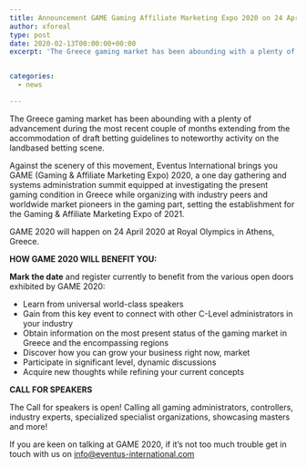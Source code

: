 ```yaml
---
title: Announcement GAME Gaming Affiliate Marketing Expo 2020 on 24 April 2020
author: xforeal 
type: post
date: 2020-02-13T00:00:00+00:00
excerpt: 'The Greece gaming market has been abounding with a plenty of advancement during the most recent couple of months extending from the accommodation of draft betting guidelines to noteworthy activity on the landbased betting scene '


categories:
  - news

---
```

The Greece gaming market has been abounding with a plenty of advancement during the most recent couple of months extending from the accommodation of draft betting guidelines to noteworthy activity on the landbased betting scene.

Against the scenery of this movement, Eventus International brings you GAME (Gaming & Affiliate Marketing Expo) 2020, a one day gathering and systems administration summit equipped at investigating the present gaming condition in Greece while organizing with industry peers and worldwide market pioneers in the gaming part, setting the establishment for the Gaming & Affiliate Marketing Expo of 2021.

GAME 2020 will happen on 24 April 2020 at Royal Olympics in Athens, Greece.

**HOW GAME 2020 WILL BENEFIT YOU:**

**Mark the date** and register currently to benefit from the various open doors exhibited by GAME 2020:

  * Learn from universal world-class speakers
  * Gain from this key event to connect with other C-Level administrators in your industry
  * Obtain information on the most present status of the gaming market in Greece and the encompassing regions
  * Discover how you can grow your business right now, market
  * Participate in significant level, dynamic discussions
  * Acquire new thoughts while refining your current concepts

**CALL FOR SPEAKERS**

The Call for speakers is open! Calling all gaming administrators, controllers, industry experts, specialized specialist organizations, showcasing masters and more!

If you are keen on talking at GAME 2020, if it&#8217;s not too much trouble get in touch with us on info@eventus-international.com